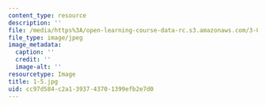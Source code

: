 ```yaml
---
content_type: resource
description: ''
file: /media/https%3A/open-learning-course-data-rc.s3.amazonaws.com/3-091sc-introduction-to-solid-state-chemistry-fall-2010/cc97d584c2a1393743701399efb2e7d0_1-5.jpg
file_type: image/jpeg
image_metadata:
  caption: ''
  credit: ''
  image-alt: ''
resourcetype: Image
title: 1-5.jpg
uid: cc97d584-c2a1-3937-4370-1399efb2e7d0
---
```

